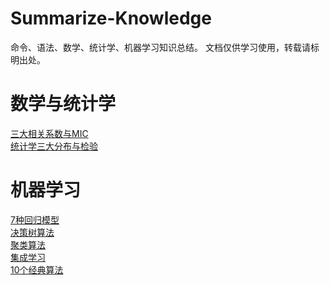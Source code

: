 # Summarize-Knowledge

   命令、语法、数学、统计学、机器学习知识总结。 
   文档仅供学习使用，转载请标明出处。


# 数学与统计学
[三大相关系数与MIC](https://github.com/AI-Friend/Machine-Learning/blob/master/%E4%B8%89%E5%A4%A7%E7%9B%B8%E5%85%B3%E7%B3%BB%E6%95%B0%E4%B8%8EMIC.pdf)  
[统计学三大分布与检验](https://github.com/AI-Friend/Machine-Learning/blob/master/%E7%BB%9F%E8%AE%A1%E5%AD%A6%E4%B8%89%E5%A4%A7%E5%88%86%E5%B8%83%E4%B8%8E%E6%A3%80%E9%AA%8C.pdf)


# 机器学习
[7种回归模型](https://github.com/AI-Friend/Machine-Learning/blob/master/7%E7%A7%8D%E5%9B%9E%E5%BD%92%E6%A8%A1%E5%9E%8B.md)  
[决策树算法](https://github.com/AI-Friend/Machine-Learning/blob/master/%E5%86%B3%E7%AD%96%E6%A0%91%E7%AE%97%E6%B3%95.md)  
[聚类算法](https://github.com/AI-Friend/Machine-Learning/blob/master/%E8%81%9A%E7%B1%BB%E7%AE%97%E6%B3%95.md)  
[集成学习](https://github.com/AI-Friend/Machine-Learning/blob/master/%E9%9B%86%E6%88%90%E5%AD%A6%E4%B9%A0.md)  
[10个经典算法](https://github.com/AI-Friend/Machine-Learning/blob/master/%E6%9C%BA%E5%99%A8%E5%AD%A6%E4%B9%A010%E5%A4%A7%E7%AE%97%E6%B3%95.docx)
